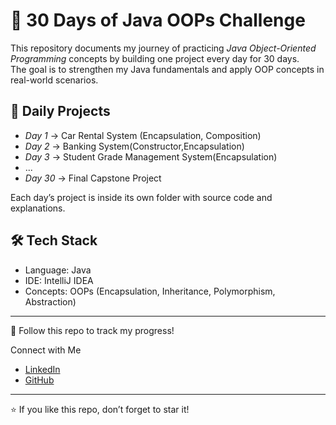 # 🚀 30 Days of Java OOPs Challenge

This repository documents my journey of practicing *Java Object-Oriented Programming* concepts by building one project every day for 30 days.  
The goal is to strengthen my Java fundamentals and apply OOP concepts in real-world scenarios.

## 📅 Daily Projects

- *Day 1* → Car Rental System (Encapsulation, Composition)
- *Day 2* → Banking System(Constructor,Encapsulation)
- *Day 3* → Student Grade Management System(Encapsulation)
- ...
- *Day 30* → Final Capstone Project

Each day’s project is inside its own folder with source code and explanations.

## 🛠 Tech Stack
- Language: Java
- IDE: IntelliJ IDEA
- Concepts: OOPs (Encapsulation, Inheritance, Polymorphism, Abstraction)

---
🌟 Follow this repo to track my progress!

Connect with Me
- [LinkedIn](https://www.linkedin.com/in/deepak-sharma-911366324?utm_source=share&utm_campaign=share_via&utm_content=profile&utm_medium=android_app)
- [GitHub](https://github.com/Deepak-Sharma-141)

---
⭐ If you like this repo, don’t forget to star it!